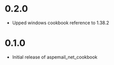 # 0.2.0

  * Upped windows cookbook reference to 1.38.2

# 0.1.0

  * Initial release of aspemail_net_cookbook
